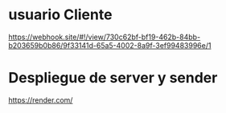 # usuario Cliente
https://webhook.site/#!/view/730c62bf-bf19-462b-84bb-b203659b0b86/9f33141d-65a5-4002-8a9f-3ef99483996e/1

# Despliegue de server y sender
https://render.com/
